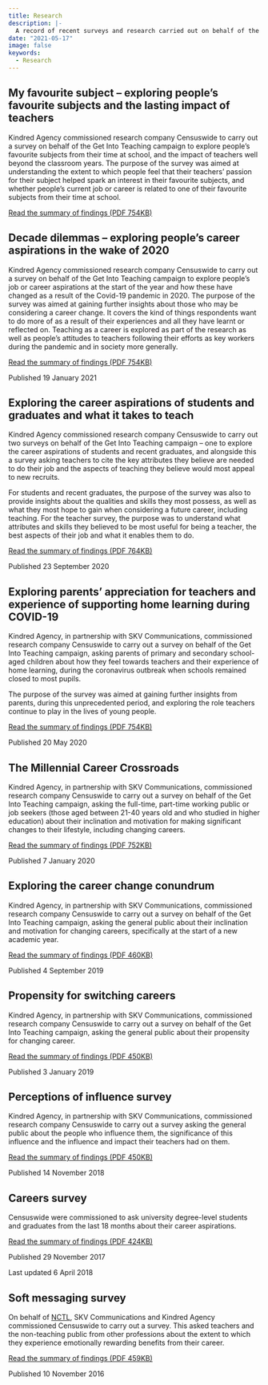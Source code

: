 ```yaml
---
title: Research
description: |-
  A record of recent surveys and research carried out on behalf of the Get Into Teaching campaign, such as the effect of the Covid-19 pandemic on people's career aspirations.
date: "2021-05-17"
image: false
keywords:
  - Research
---
```


## My favourite subject – exploring people’s favourite subjects and the lasting impact of teachers

Kindred Agency commissioned research company Censuswide to carry out a survey on behalf of the Get Into Teaching campaign to explore people’s favourite subjects from their time at school, and the impact of teachers well beyond the classroom years. The purpose of the survey was aimed at understanding the extent to which people feel that their teachers’ passion for their subject helped spark an interest in their favourite subjects, and whether people’s current job or career is related to one of their favourite subjects from their time at school. 

<a href="/assets/documents/my-favourite-subject.pdf">
    Read the summary of findings (PDF 754KB)
    <i class="fas fa-file-pdf"></i>
</a>

## Decade dilemmas – exploring people’s career aspirations in the wake of 2020

Kindred Agency commissioned research company Censuswide to carry out a survey on behalf of the Get Into Teaching campaign to explore people’s job or career aspirations at the start of the year and how these have changed as a result of the Covid-19 pandemic in 2020.
The purpose of the survey was aimed at gaining further insights about those who may be considering a career change. It covers the kind of things respondents want to do more of as a result of their experiences and all they have learnt or reflected on. Teaching as a career is explored as part of the research as well as people’s attitudes to teachers following their efforts as key workers during the pandemic and in society more generally.

<a href="/assets/documents/exploring-career-aspirations-in-the-wake-of-2020.pdf" class="call-to-action-icon-button">
    Read the summary of findings (PDF 754KB)
    <i class="fas fa-file-pdf"></i>
</a>

Published 19 January 2021

## Exploring the career aspirations of students and graduates and what it takes to teach

Kindred Agency commissioned research company Censuswide to carry out two surveys on behalf of the Get Into Teaching campaign – one to explore the career aspirations of students and recent graduates, and alongside this a survey asking teachers to cite the key attributes they believe are needed to do their job and the aspects of teaching they believe would most appeal to new recruits.

For students and recent graduates, the purpose of the survey was also to provide insights about the qualities and skills they most possess, as well as what they most hope to gain when considering a future career, including teaching. For the teacher survey, the purpose was to understand what attributes and skills they believed to be most useful for being a teacher, the best aspects of their job and what it enables them to do.

<a href="/assets/documents/it-takes-you-to-teach.pdf" class="call-to-action-icon-button">
    Read the summary of findings (PDF 764KB)
    <i class="fas fa-file-pdf"></i>
</a>

Published 23 September 2020

## Exploring parents’ appreciation for teachers and experience of supporting home learning during COVID-19

Kindred Agency, in partnership with SKV Communications, commissioned research company Censuswide to carry out a survey on behalf of the Get Into Teaching campaign, asking parents of primary and secondary school-aged children about how they feel towards teachers and their experience of home learning, during the coronavirus outbreak when schools remained closed to most pupils.  

The purpose of the survey was aimed at gaining further insights from parents, during this unprecedented period, and exploring the role teachers continue to play in the lives of young people. 

<a href="/assets/documents/thank-a-teacher.pdf" class="call-to-action-icon-button">
    Read the summary of findings (PDF 754KB)
    <i class="fas fa-file-pdf"></i>
</a>

Published 20 May 2020

## The Millennial Career Crossroads

Kindred Agency, in partnership with SKV Communications, commissioned research company Censuswide to carry out a survey on behalf of the Get Into Teaching campaign, asking the full-time, part-time working public or job seekers (those aged between 21-40 years old and who studied in higher education) about their inclination and motivation for making significant changes to their lifestyle, including changing careers.

<a href="/assets/documents/millenial-career-crossroads.pdf" class="call-to-action-icon-button">
    Read the summary of findings (PDF 752KB)
    <i class="fas fa-file-pdf"></i>
</a>

Published 7 January 2020

## Exploring the career change conundrum

Kindred Agency, in partnership with SKV Communications, commissioned research company Censuswide to carry out a survey on behalf of the Get Into Teaching campaign, asking the general public about their inclination and motivation for changing careers, specifically at the start of a new academic year.

<a href="/assets/documents/career-conundrum.pdf" class="call-to-action-icon-button">
    Read the summary of findings (PDF 460KB)
    <i class="fas fa-file-pdf"></i>
</a>

Published 4 September 2019

## Propensity for switching careers

Kindred Agency, in partnership with SKV Communications, commissioned research company Censuswide to carry out a survey on behalf of the Get Into Teaching campaign, asking the general public about their propensity for changing career.

<a href="/assets/documents/career-change-research.pdf" class="call-to-action-icon-button">
    Read the summary of findings (PDF 450KB)
    <i class="fas fa-file-pdf"></i>
</a>

Published 3 January 2019

## Perceptions of influence survey

Kindred Agency, in partnership with SKV Communications, commissioned research company Censuswide to carry out a survey asking the general public about the people who influence them, the significance of this influence and the influence and impact their teachers had on them. 

<a href="/assets/documents/perceptions-of-influence.pdf" class="call-to-action-icon-button">
    Read the summary of findings (PDF 450KB)
    <i class="fas fa-file-pdf"></i>
</a>

Published 14 November 2018

## Careers survey

Censuswide were commissioned to ask university degree-level students and graduates from the last 18 months about their career aspirations. 

<a href="/assets/documents/career-survey-summary.pdf" class="call-to-action-icon-button">
    Read the summary of findings (PDF 424KB)
    <i class="fas fa-file-pdf"></i>
</a>

Published 29 November 2017

Last updated 6 April 2018

## Soft messaging survey

On behalf of [NCTL](https://www.gov.uk/government/organisations/national-college-for-teaching-and-leadership), SKV Communications and Kindred Agency commissioned Censuswide to carry out a survey. This asked teachers and the non-teaching public from other professions about the extent to which they experience emotionally rewarding benefits from their career.

<a href="/assets/documents/soft-messaging.pdf" class="call-to-action-icon-button">
    Read the summary of findings (PDF 459KB)
    <i class="fas fa-file-pdf"></i>
</a>

Published 10 November 2016 